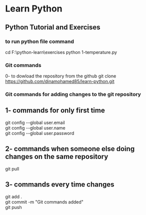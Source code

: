 # Learn Python
## Python Tutorial and Exercises
### to run python file command
cd F:\python-learn\exercises
python 1-temperature.py
### Git commands
0- to dowload the repository from the github
git clone https://github.com/dinamohamed85/learn-python.git
<br />
### Git commands for adding changes to the git repository
## 1- commands for only first time
git config --global user.email 
<br />
git config --global user.name 
<br />
git config --global user.password 
<br />
## 2- commands when someone else doing changes on the same repository
git pull
<br />
## 3- commands every time changes
git add .
<br />
git commit -m "Git commands added"
<br />
git push 
